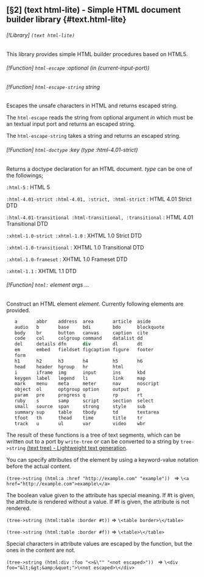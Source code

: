 [§2] (text html-lite) - Simple HTML document builder library {#text.html-lite}
-------------

###### [!Library] `(text html-lite)` 

This library provides simple HTML builder procedures based on HTML5.

###### [!Function] `html-escape`  _:optional_ _(in_ _(current-input-port))_
###### [!Function] `html-escape-string`  _string_

Escapes the unsafe characters in HTML and returns escaped string.

The `html-escape` reads the string from optional argument _in_ which
must be an textual input port and returns an escaped string.

The `html-escape-string` takes a string and returns an escaped string.


###### [!Function] `html-doctype`  _:key_ _(type_ _:html-4.01-strict)_

Returns a doctype declaration for an HTML document. _type_ can be one
of the followings;

`:html-5`
: HTML 5

`:html-4.01-strict :html-4.01, :strict, :html-strict`
: HTML 4.01 Strict DTD

`:html-4.01-transitional :html-transitional, :transitional`
: HTML 4.01 Transitional DTD

`:xhtml-1.0-strict :xhtml-1.0`
: XHTML 1.0 Strict DTD

`:xhtml-1.0-transitional`
: XHTML 1.0 Transitional DTD

`:xhtml-1.0-frameset`
: XHTML 1.0 Frameset DTD

`:xhtml-1.1`
: XHTML 1.1 DTD



###### [!Function] `html:`  _element_ _args_ _..._

Construct an HTML element _element_. Currently following elements are
provided. 

``````````scheme
   a       abbr    address  area       article  aside
   audio   b       base     bdi        bdo      blockquote
   body    br      button   canvas     caption  cite
   code    col     colgroup command    datalist dd
   del     details dfn      div        dl       dt
   em      embed   fieldset figcaption figure   footer
   form
   h1      h2      h3       h4         h5       h6
   head    header  hgroup   hr         html
   i       iframe  img      input      ins      kbd
   keygen  label   legend   li         link     map
   mark    menu    meta     meter      nav      noscript
   object  ol      optgroup option     output   p
   param   pre     progress q          rp       rt
   ruby    s       samp     script     section  select
   small   source  span     strong     style    sub
   summary sup     table    tbody      td       textarea
   tfoot   th      thead    time       title    tr
   track   u       ul       var        video    wbr
``````````

The result of these functions is a tree of text segments, which can be written
out to a port by `write-tree` or can be converted to a string by
`tree->string` [(text tree) - Lightweight text generation](#text.tree).

You can specify attributes of the element by using a keyword-value notation
before the actual content.

``(tree->string (html:a :href "http://example.com" "example"))
`` => ``\<a href="http://example.com">example\</a>``

The boolean value given to the attribute has special meaning. If #t is given,
the attribute is rendered without a value. If #f is given, the attribute is not
rendered.

``(tree->string (html:table :border #t))`` => ``\<table border>\</table>``

``(tree->string (html:table :border #f))`` => ``\<table>\</table>``

Special characters in attribute values are escaped by the function, but the
ones in the content are not.

``(tree->string (html:div :foo "<>&\"" "<not escaped>"))
`` => ``\<div foo="&lt;&gt;&amp;&quot;">\<not escaped>\</div>``




